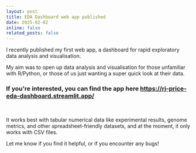 ```yaml
---
layout: post
title: EDA Dashboard web app published
date: 2025-02-02
inline: false
related_posts: false
---
```


I recently published my first web app, a dashboard for rapid exploratory data analysis and visualisation. 

My aim was to open up data analysis and visualisation for those unfamiliar with R/Python, or those of us just wanting a super quick look at their data.

### If you're interested, you can find the app here https://rj-price-eda-dashboard.streamlit.app/

<br>

It works best with tabular numerical data like experimental results, genome metrics, and other spreadsheet-friendly datasets, and at the moment, it only works with CSV files.

Let me know if you find it helpful, or if you encounter any bugs!